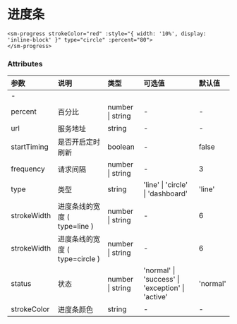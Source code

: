 # 进度条

```vue
<sm-progress strokeColor="red" :style="{ width: '10%', display: 'inline-block' }" type="circle" :percent="80">
</sm-progress>
```

### Attributes

| 参数        | 说明                         | 类型             | 可选值                                           | 默认值 |
| :---------- | :--------------------------- | :--------------- | :----------------------------------------------- | :----- |
| -           |
| percent     | 百分比                       | number \| string | -                                                | -      |
| url         | 服务地址                     | string           | -                                                | -      |
| startTiming | 是否开启定时刷新             | boolean          | -                                                | false  |
| frequency   | 请求间隔                     | number \| string | -                                                | 3      |
| type        | 类型                         | string           | 'line' \| 'circle' \| 'dashboard'                | 'line'   |
| strokeWidth | 进度条线的宽度 ( type=line )   | number \| string | -                                                | 6      |
| strokeWidth | 进度条线的宽度 ( type=circle ) | number \| string | -                                                | 6      |
| status      | 状态                         | number \| string | 'normal' \| 'success' \| 'exception' \| 'active' | 'normal' |
| strokeColor | 进度条颜色                   | string           | -                                                | -      |
